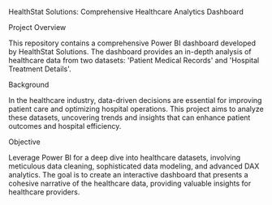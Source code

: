 HealthStat Solutions: Comprehensive Healthcare Analytics Dashboard

Project Overview

This repository contains a comprehensive Power BI dashboard developed by HealthStat Solutions. The dashboard provides an in-depth analysis of healthcare data from two datasets: 'Patient Medical Records' and 'Hospital Treatment Details'.

Background

In the healthcare industry, data-driven decisions are essential for improving patient care and optimizing hospital operations. This project aims to analyze these datasets, uncovering trends and insights that can enhance patient outcomes and hospital efficiency.

Objective

Leverage Power BI for a deep dive into healthcare datasets, involving meticulous data cleaning, sophisticated data modeling, and advanced DAX analytics. The goal is to create an interactive dashboard that presents a cohesive narrative of the healthcare data, providing valuable insights for healthcare providers.
